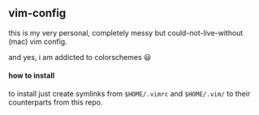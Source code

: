 ## vim-config

this is my very personal, completely messy but could-not-live-without (mac) vim config.

and yes, i am addicted to colorschemes :smiley:

#### how to install

to install just create symlinks from `$HOME/.vimrc` and `$HOME/.vim/` to their counterparts from this repo.

